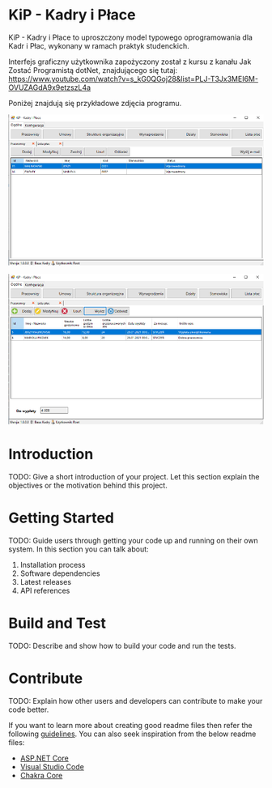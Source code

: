 # KiP - Kadry i Płace

KiP - Kadry i Płace to uproszczony model typowego oprogramowania dla Kadr i Płac, wykonany w ramach
praktyk studenckich.

Interfejs graficzny użytkownika zapożyczony został z kursu z kanału Jak Zostać Programistą dotNet, znajdującego się tutaj: https://www.youtube.com/watch?v=s_kG0QGoj28&list=PLJ-T3Jx3MEI6M-OVUZAGdA9x9etzszL4a

Poniżej znajdują się przykładowe zdjęcia programu.

![img01](/images/01.png)

![img02](/images/02.png)

# Introduction 
TODO: Give a short introduction of your project. Let this section explain the objectives or the motivation behind this project. 

# Getting Started
TODO: Guide users through getting your code up and running on their own system. In this section you can talk about:
1.	Installation process
2.	Software dependencies
3.	Latest releases
4.	API references

# Build and Test
TODO: Describe and show how to build your code and run the tests. 

# Contribute
TODO: Explain how other users and developers can contribute to make your code better. 

If you want to learn more about creating good readme files then refer the following [guidelines](https://docs.microsoft.com/en-us/azure/devops/repos/git/create-a-readme?view=azure-devops). You can also seek inspiration from the below readme files:
- [ASP.NET Core](https://github.com/aspnet/Home)
- [Visual Studio Code](https://github.com/Microsoft/vscode)
- [Chakra Core](https://github.com/Microsoft/ChakraCore)